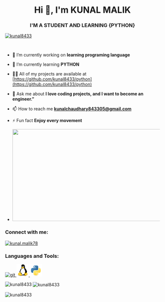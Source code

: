 <h1 align="center">Hi 👋, I'm KUNAL MALIK</h1>
<h3 align="center">I'M A STUDENT AND LEARNING {PYTHON}</h3>

<p align="left"> <a href="https://github.com/ryo-ma/github-profile-trophy"><img src="https://github-profile-trophy.vercel.app/?username=kunal8433" alt="kunal8433" /></a> </p>

<p align="left"> <a href="https://twitter.com/" target="blank"><img src="https://img.shields.io/twitter/follow/?logo=twitter&style=for-the-badge" alt="" /></a> </p>

- 🔭 I’m currently working on **learning programing language**

- 🌱 I’m currently learning **PYTHON**

- 👨‍💻 All of my projects are available at [https://github.com/kunal8433/python](https://github.com/kunal8433/python)

- 💬 Ask me about **I love coding projects, and I want to become an engineer.”**

- 📫 How to reach me **kunalchaudhary843305@gmail.com**

- ⚡ Fun fact **Enjoy every movement**

- <div align="center">
  <img src="https://media.giphy.com/media/dWesBcTLavkZuG35MI/giphy.gif" width="600" height="300"/>
</div>


<h3 align="left">Connect with me:</h3>
<p align="left">
<a href="https://instagram.com/kunal.malik78" target="blank"><img align="center" src="https://raw.githubusercontent.com/rahuldkjain/github-profile-readme-generator/master/src/images/icons/Social/instagram.svg" alt="kunal.malik78" height="30" width="40" /></a>



<h3 align="left">Languages and Tools:</h3>
<p align="left"> <a href="https://git-scm.com/" target="_blank" rel="noreferrer"> <img src="https://www.vectorlogo.zone/logos/git-scm/git-scm-icon.svg" alt="git" width="40" height="40"/> </a> <a href="https://www.linux.org/" target="_blank" rel="noreferrer"> <img src="https://raw.githubusercontent.com/devicons/devicon/master/icons/linux/linux-original.svg" alt="linux" width="40" height="40"/> </a> <a href="https://www.python.org" target="_blank" rel="noreferrer"> <img src="https://raw.githubusercontent.com/devicons/devicon/master/icons/python/python-original.svg" alt="python" width="40" height="40"/> </a> </p>

<p><img align="left" src="https://github-readme-stats.vercel.app/api/top-langs?username=kunal8433&show_icons=true&locale=en&layout=compact" alt="kunal8433" /></p>

<p>&nbsp;<img align="center" src="https://github-readme-stats.vercel.app/api?username=kunal8433&show_icons=true&locale=en" alt="kunal8433" /></p>

<p><img align="center" src="https://github-readme-streak-stats.herokuapp.com/?user=kunal8433&" alt="kunal8433" /></p>

